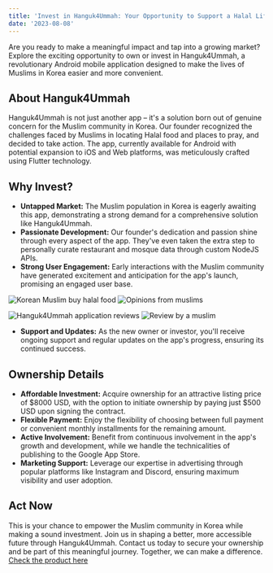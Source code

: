 ```yaml
---
title: 'Invest in Hanguk4Ummah: Your Opportunity to Support a Halal Lifestyle App!'
date: '2023-08-08'
---
```


Are you ready to make a meaningful impact and tap into a growing market? Explore the exciting opportunity to own or invest in Hanguk4Ummah, a revolutionary Android mobile application designed to make the lives of Muslims in Korea easier and more convenient.

## About Hanguk4Ummah
Hanguk4Ummah is not just another app – it's a solution born out of genuine concern for the Muslim community in Korea. Our founder recognized the challenges faced by Muslims in locating Halal food and places to pray, and decided to take action. The app, currently available for Android with potential expansion to iOS and Web platforms, was meticulously crafted using Flutter technology.

## Why Invest?

- **Untapped Market:** The Muslim population in Korea is eagerly awaiting this app, demonstrating a strong demand for a comprehensive solution like Hanguk4Ummah.
- **Passionate Development:** Our founder's dedication and passion shine through every aspect of the app. They've even taken the extra step to personally curate restaurant and mosque data through custom NodeJS APIs.
- **Strong User Engagement:** Early interactions with the Muslim community have generated excitement and anticipation for the app's launch, promising an engaged user base.

![Korean Muslim buy halal food](../assets/blog/comment4.png)  ![Opinions from muslims](../assets/blog/comment3.png)

![Hanguk4Ummah application reviews](../assets/blog/comment2.png)  ![Review by a muslim](../assets/blog/comment1.png)



- **Support and Updates:** As the new owner or investor, you'll receive ongoing support and regular updates on the app's progress, ensuring its continued success.

## Ownership Details

- **Affordable Investment:** Acquire ownership for an attractive listing price of $8000 USD, with the option to initiate ownership by paying just $500 USD upon signing the contract.
- **Flexible Payment:** Enjoy the flexibility of choosing between full payment or convenient monthly installments for the remaining amount.
- **Active Involvement:** Benefit from continuous involvement in the app's growth and development, while we handle the technicalities of publishing to the Google App Store.
- **Marketing Support:** Leverage our expertise in advertising through popular platforms like Instagram and Discord, ensuring maximum visibility and user adoption.

## Act Now
This is your chance to empower the Muslim community in Korea while making a sound investment. Join us in shaping a better, more accessible future through Hanguk4Ummah. Contact us today to secure your ownership and be part of this meaningful journey. Together, we can make a difference.
[Check the product here](/#services)
